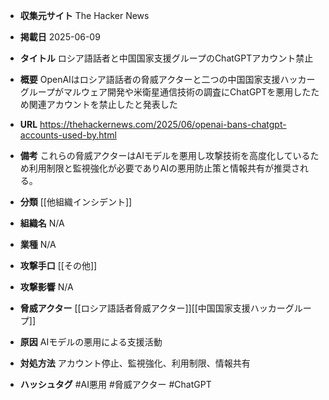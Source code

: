- **収集元サイト**
The Hacker News

- **掲載日**
2025-06-09

- **タイトル**
ロシア語話者と中国国家支援グループのChatGPTアカウント禁止

- **概要**
OpenAIはロシア語話者の脅威アクターと二つの中国国家支援ハッカーグループがマルウェア開発や米衛星通信技術の調査にChatGPTを悪用したため関連アカウントを禁止したと発表した

- **URL**
https://thehackernews.com/2025/06/openai-bans-chatgpt-accounts-used-by.html

- **備考**
これらの脅威アクターはAIモデルを悪用し攻撃技術を高度化しているため利用制限と監視強化が必要でありAIの悪用防止策と情報共有が推奨される。

- **分類**
[[他組織インシデント]]

- **組織名**
N/A

- **業種**
N/A

- **攻撃手口**
[[その他]]

- **攻撃影響**
N/A

- **脅威アクター**
[[ロシア語話者脅威アクター]][[中国国家支援ハッカーグループ]]

- **原因**
AIモデルの悪用による支援活動

- **対処方法**
アカウント停止、監視強化、利用制限、情報共有

- **ハッシュタグ**
#AI悪用 #脅威アクター #ChatGPT
